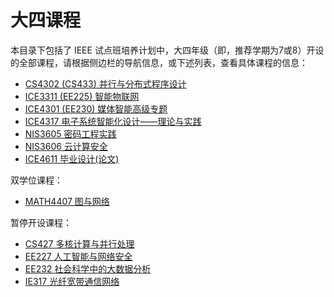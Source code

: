 # 大四课程

本目录下包括了 IEEE 试点班培养计划中，大四年级（即，推荐学期为7或8）开设的全部课程，请根据侧边栏的导航信息，或下述列表，查看具体课程的信息：

- [CS4302 (CS433) 并行与分布式程序设计](/courses/grade-4/CS433)
- [ICE3311 (EE225) 智能物联网](/courses/grade-4/EE225)
- [ICE4301 (EE230) 媒体智能高级专题](/courses/grade-4/EE230)
- [ICE4317 电子系统智能化设计——理论与实践](/courses/grade-4/ICE4317)
- [NIS3605 密码工程实践](/courses/grade-4/NIS3605)
- [NIS3606 云计算安全](/courses/grade-4/NIS3606)
- [ICE4611 毕业设计(论文)](/courses/grade-4/ICE4611)

双学位课程：

- [MATH4407 图与网络](/courses/grade-4/MATH4407)

暂停开设课程：

- [CS427 多核计算与并行处理](/courses/grade-4/CS427)
- [EE227 人工智能与网络安全](/courses/grade-4/EE227)
- [EE232 社会科学中的大数据分析](/courses/grade-4/EE232)
- [IE317 光纤宽带通信网络](/courses/grade-4/IE317)
